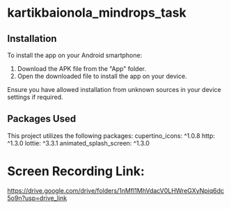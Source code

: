 # kartikbaionola_mindrops_task

## Installation

To install the app on your Android smartphone:

1. Download the APK file from the "App" folder.
2. Open the downloaded file to install the app on your device.

Ensure you have allowed installation from unknown sources in your device settings if required.

## Packages Used

This project utilizes the following packages:
  cupertino_icons: ^1.0.8
  http: ^1.3.0
  lottie: ^3.3.1
  animated_splash_screen: ^1.3.0


# Screen Recording Link:
https://drive.google.com/drive/folders/1nMfl1MhVdacV0LHWreGXyNpiq6dc5o9n?usp=drive_link


 
 
